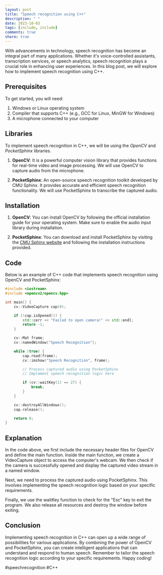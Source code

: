```yaml
---
layout: post
title: "Speech recognition using C++"
description: " "
date: 2023-10-03
tags: [include, include]
comments: true
share: true
---
```


With advancements in technology, speech recognition has become an integral part of many applications. Whether it's voice-controlled assistants, transcription services, or speech analytics, speech recognition plays a crucial role in enhancing user experiences. In this blog post, we will explore how to implement speech recognition using C++.

## Prerequisites

To get started, you will need:

1. Windows or Linux operating system
2. Compiler that supports C++ (e.g., GCC for Linux, MinGW for Windows)
3. A microphone connected to your computer

## Libraries

To implement speech recognition in C++, we will be using the *OpenCV* and *PocketSphinx* libraries.

1. **OpenCV**: It is a powerful computer vision library that provides functions for real-time video and image processing. We will use OpenCV to capture audio from the microphone.

2. **PocketSphinx**: An open-source speech recognition toolkit developed by CMU Sphinx. It provides accurate and efficient speech recognition functionality. We will use PocketSphinx to transcribe the captured audio.

## Installation

1. **OpenCV**: You can install OpenCV by following the official installation guide for your operating system. Make sure to enable the audio input library during installation.

2. **PocketSphinx**: You can download and install PocketSphinx by visiting the [CMU Sphinx website](https://cmusphinx.github.io/) and following the installation instructions provided.

## Code

Below is an example of C++ code that implements speech recognition using OpenCV and PocketSphinx:

```cpp
#include <iostream>
#include <opencv2/opencv.hpp>

int main() {
    cv::VideoCapture cap(0);

    if (!cap.isOpened()) {
        std::cerr << "Failed to open camera!" << std::endl;
        return -1;
    }

    cv::Mat frame;
    cv::namedWindow("Speech Recognition");

    while (true) {
        cap.read(frame);
        cv::imshow("Speech Recognition", frame);

        // Process captured audio using PocketSphinx
        // Implement speech recognition logic here

        if (cv::waitKey(1) == 27) {
            break;
        }
    }

    cv::destroyAllWindows();
    cap.release();

    return 0;
}
```

## Explanation

In the code above, we first include the necessary header files for OpenCV and define the main function. Inside the main function, we create a VideoCapture object to access the computer's webcam. We then check if the camera is successfully opened and display the captured video stream in a named window.

Next, we need to process the captured audio using PocketSphinx. This involves implementing the speech recognition logic based on your specific requirements.

Finally, we use the waitKey function to check for the "Esc" key to exit the program. We also release all resources and destroy the window before exiting.

## Conclusion

Implementing speech recognition in C++ can open up a wide range of possibilities for various applications. By combining the power of OpenCV and PocketSphinx, you can create intelligent applications that can understand and respond to human speech. Remember to tailor the speech recognition logic according to your specific requirements. Happy coding!

#speechrecognition #C++